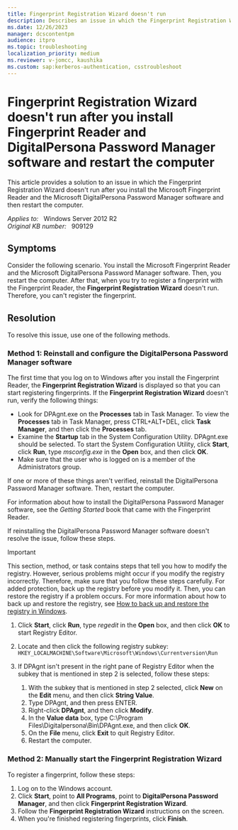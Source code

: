 ```yaml
---
title: Fingerprint Registration Wizard doesn't run
description: Describes an issue in which the Fingerprint Registration Wizard doesn't run after you install the Microsoft Fingerprint Reader and the Microsoft DigitalPersona Password Manager software and then restart the computer.
ms.date: 12/26/2023
manager: dcscontentpm
audience: itpro
ms.topic: troubleshooting
localization_priority: medium
ms.reviewer: v-jomcc, kaushika
ms.custom: sap:kerberos-authentication, csstroubleshoot
---
```

# Fingerprint Registration Wizard doesn't run after you install Fingerprint Reader and DigitalPersona Password Manager software and restart the computer

This article provides a solution to an issue in which the Fingerprint Registration Wizard doesn't run after you install the Microsoft Fingerprint Reader and the Microsoft DigitalPersona Password Manager software and then restart the computer.

_Applies to:_ &nbsp; Windows Server 2012 R2  
_Original KB number:_ &nbsp; 909129

## Symptoms

Consider the following scenario. You install the Microsoft Fingerprint Reader and the Microsoft DigitalPersona Password Manager software. Then, you restart the computer. After that, when you try to register a fingerprint with the Fingerprint Reader, the **Fingerprint Registration Wizard** doesn't run. Therefore, you can't register the fingerprint.

## Resolution

To resolve this issue, use one of the following methods.

### Method 1: Reinstall and configure the DigitalPersona Password Manager software

The first time that you log on to Windows after you install the Fingerprint Reader, the **Fingerprint Registration Wizard** is displayed so that you can start registering fingerprints. If the **Fingerprint Registration Wizard** doesn't run, verify the following things:

- Look for DPAgnt.exe on the **Processes** tab in Task Manager. To view the **Processes** tab in Task Manager, press CTRL+ALT+DEL, click **Task Manager**, and then click the **Processes** tab.
- Examine the **Startup** tab in the System Configuration Utility. DPAgnt.exe should be selected. To start the System Configuration Utility, click **Start**, click **Run**, type *msconfig.exe* in the **Open** box, and then click **OK**.
- Make sure that the user who is logged on is a member of the Administrators group.

If one or more of these things aren't verified, reinstall the DigitalPersona Password Manager software. Then, restart the computer.

For information about how to install the DigitalPersona Password Manager software, see the *Getting Started* book that came with the Fingerprint Reader.

If reinstalling the DigitalPersona Password Manager software doesn't resolve the issue, follow these steps.

> [!IMPORTANT]
> This section, method, or task contains steps that tell you how to modify the registry. However, serious problems might occur if you modify the registry incorrectly. Therefore, make sure that you follow these steps carefully. For added protection, back up the registry before you modify it. Then, you can restore the registry if a problem occurs. For more information about how to back up and restore the registry, see [How to back up and restore the registry in Windows](https://support.microsoft.com/help/322756).

1. Click **Start**, click **Run**, type *regedit* in the **Open** box, and then click **OK** to start Registry Editor.
2. Locate and then click the following registry subkey:
    `HKEY_LOCALMACHINE\Software\Microsoft\Windows\Currentversion\Run`

3. If DPAgnt isn't present in the right pane of Registry Editor when the subkey that is mentioned in step 2 is selected, follow these steps:
      1. With the subkey that is mentioned in step 2 selected, click **New** on the **Edit** menu, and then click **String Value**.
      2. Type DPAgnt, and then press ENTER.
      3. Right-click **DPAgnt**, and then click **Modify**.
      4. In the **Value data** box, type C:\Program Files\Digitalpersona\Bin\DPAgnt.exe, and then click **OK**.
      5. On the **File** menu, click **Exit** to quit Registry Editor.
      6. Restart the computer.

### Method 2: Manually start the Fingerprint Registration Wizard

To register a fingerprint, follow these steps:

1. Log on to the Windows account.
2. Click **Start**, point to **All Programs**, point to **DigitalPersona Password Manager**, and then click **Fingerprint Registration Wizard**.
3. Follow the **Fingerprint Registration Wizard** instructions on the screen.
4. When you're finished registering fingerprints, click **Finish**.
